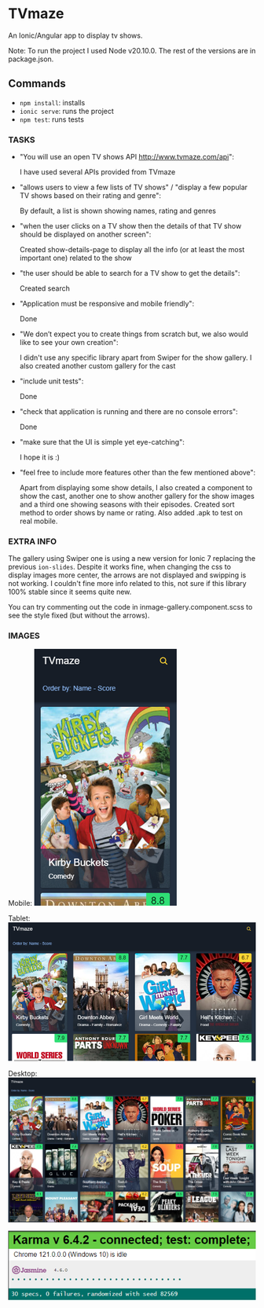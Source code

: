 # TVmaze

An Ionic/Angular app to display tv shows.

Note: To run the project I used Node v20.10.0. The rest of the versions are in package.json.

## Commands

- `npm install`: installs
- `ionic serve`: runs the project
- `npm test`: runs tests

### TASKS

- "You will use an open TV shows API http://www.tvmaze.com/api":

  I have used several APIs provided from TVmaze

- "allows users to view a few lists of TV shows" / "display a few popular TV shows based on their rating and genre":

  By default, a list is shown showing names, rating and genres

- "when the user clicks on a TV show then the details of that TV show should be displayed on another screen":

  Created show-details-page to display all the info (or at least the most important one) related to the show

- "the user should be able to search for a TV show to get the details":

  Created search

- "Application must be responsive and mobile friendly":

  Done

- "We don’t expect you to create things from scratch but, we also would like to see your own creation":

  I didn't use any specific library apart from Swiper for the show gallery. I also created another custom gallery for the cast

- "include unit tests":

  Done

- "check that application is running and there are no console errors":

  Done

- "make sure that the UI is simple yet eye-catching":

  I hope it is :)

- "feel free to include more features other than the few mentioned above":

  Apart from displaying some show details, I also created a component to show the cast, another one to show another gallery for the show images and a third one showing seasons with their episodes.
  Created sort method to order shows by name or rating.
  Also added .apk to test on real mobile.

### EXTRA INFO

The gallery using Swiper one is using a new version for Ionic 7 replacing the previous `ion-slides`. Despite it works fine, when changing the css to display images more center, the arrows are not displayed and swipping is not working. I couldn't fine more info related to this, not sure if this library 100% stable since it seems quite new.

You can try commenting out the code in inmage-gallery.component.scss to see the style fixed (but without the arrows).

### IMAGES

Mobile:
![Alt text](mobile.png)

Tablet:
![Alt text](tablet.png)

Desktop:
![Alt text](desktop.png)

![Alt text](tests.png)
